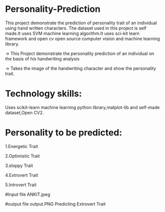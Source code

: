 # Personality-Prediction
This project demonstrate the prediction of personality trait of an individual using hand written characters. The dataset used in this project is self made.It uses SVM machine learning algorithm.It uses sci-kit learn framework and open cv open source computer vision and machine learning library.

-> This Project demonstrate the personality prediction of an individual on the basis of his handwriting analysis

-> Takes the image of the handwriting character and show the personality trait.

# Technology skills:
Uses scikit-learn machine learning python library,matplot-lib and self-made dataset,Open CV2.

# Personality to be predicted:
1.Energetic Trait

2.Optimistic Trait

3.sloppy Trait

4.Extrovert Trait

5.Introvert Trait


#Input file
ANKIT.jpeg

#output file
output.PNG
Predicting Extrovert Trait
